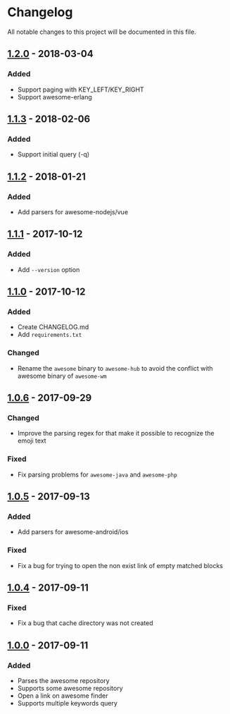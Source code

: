 # Changelog

All notable changes to this project will be documented in this file.

## [1.2.0](https://github.com/mingrammer/awesome-finder/releases/tag/v1.2.0) - 2018-03-04

### Added

- Support paging with KEY_LEFT/KEY_RIGHT
- Support awesome-erlang

## [1.1.3](https://github.com/mingrammer/awesome-finder/releases/tag/v1.1.3) - 2018-02-06

### Added

- Support initial query (-q)

## [1.1.2](https://github.com/mingrammer/awesome-finder/releases/tag/v1.1.2) - 2018-01-21

### Added

- Add parsers for awesome-nodejs/vue

## [1.1.1](https://github.com/mingrammer/awesome-finder/releases/tag/v1.1.1) - 2017-10-12

### Added

- Add `--version` option

## [1.1.0](https://github.com/mingrammer/awesome-finder/releases/tag/v1.1.0) - 2017-10-12

### Added

* Create CHANGELOG.md
* Add `requirements.txt`

### Changed

* Rename the `awesome` binary to `awesome-hub` to avoid the conflict with awesome binary of `awesome-wm`

## [1.0.6](https://github.com/mingrammer/awesome-finder/releases/tag/v1.0.6) - 2017-09-29

### Changed

* Improve the parsing regex for that make it possible to recognize the emoji text

### Fixed

* Fix parsing problems for `awesome-java` and `awesome-php`

## [1.0.5](https://github.com/mingrammer/awesome-finder/releases/tag/v1.0.5) - 2017-09-13

### Added

* Add parsers for awesome-android/ios

### Fixed

* Fix a bug for trying to open the non exist link of empty matched blocks

## [1.0.4](https://github.com/mingrammer/awesome-finder/releases/tag/v1.0.4) - 2017-09-11

### Fixed

* Fix a bug that cache directory was not created


## [1.0.0](https://github.com/mingrammer/awesome-finder/releases/tag/v1.0.0) - 2017-09-11

### Added

* Parses the awesome repository
* Supports some awesome repository
* Open a link on awesome finder
* Supports multiple keywords query
